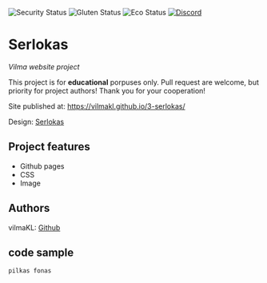 ![Security Status](https://img.shields.io/security-headers?label=Security&url=https%3A%2F%2Fgithub.com&style=flat-square)
![Gluten Status](https://img.shields.io/badge/Gluten-Free-green.svg)
![Eco Status](https://img.shields.io/badge/ECO-Friendly-green.svg)
[![Discord](https://discord.com/api/guilds/571393319201144843/widget.png)](https://discord.gg/dRwW4rw)
# Serlokas

_Vilma website project_

This project is for **educational** porpuses only. Pull request are welcome, but priority for project authors! Thank you for your cooperation!


Site published at: https://vilmakl.github.io/3-serlokas/

Design: [Serlokas](https://cdn.discordapp.com/attachments/648536139677958156/648860542743740428/404-Web-Page-Design-Examples-6.png)

## Project features

- Github pages
- CSS
- Image 


## Authors

vilmaKL: [Github](https://github.com/vilmaKL)

## code sample ##

```
pilkas fonas
```


